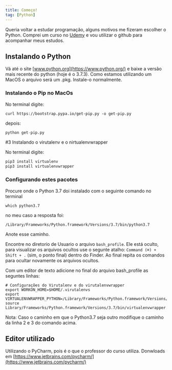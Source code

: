 ```yaml
---
title: Começo!
tag: [Python]
---
```


Queria voltar a estudar programação, alguns motivos me fizeram escolher o Python. Comprei um curso no [Udemy](https://www.udemy.com) e vou utilizar o github para acompanhar meus estudos.

## Instalando o Python

Vá até o site [www.python.org](https://www.python.org/) e baixe a versão mais recente do python (hoje é o 3.7.3). Como estamos utilizando um MacOS o arquivo será um .pkg. Instale-o normalmente.

### Instalando o Pip no MacOs

No terminal digite:

```
curl https://bootstrap.pypa.io/get-pip.py -o get-pip.py
```

depois:

```python
python get-pip.py
```

#3 Instalando o virutalenv e o nirtualenvwrapper

No terminal digite:

```python
pip3 install virtualenv
pip3 install virtualenvwrapper
```

### Configurando estes pacotes

Procure onde o Python 3.7 doi instalado com o seguinte comando no terminal

```
which python3.7
```

no meu caso a resposta foi:

```
/Library/Frameworks/Python.framework/Versions/3.7/bin/python3.7
```
Anote esse caminho.

Encontre no diretorio de Usuario o arquivo `bash_profile`. Ele está oculto, para visualizar os arquivos ocultos use o segunte atalho: `Command (⌘) + Shift + .` (sim, o ponto final) dentro do Finder. Ao final repita os comandos para ocultar novamente os arquivos ocultos.

Com um editor de texto adicione no final do arquivo bash_profile as seguntes linhas:

```
# Configurações do Virutalenv e do virutalenvwrapper
export WORKON_HOME=$HOME/.virutalenvs
export VIRTUALENVWRAPPER_PYTHON=/Library/Frameworks/Python.framework/Versions/3.7/bin/python3.7
source Library/Frameworks/Python.framework/Versions/3.7/bin/virtualenvwrapper.sh
```

Nota: Caso o caminho em que o Python3.7 seja outro modifique o caminho da linha 2 e 3 do comando acima.

## Editor utilizado

Utilizando o PyCharm, pois é o que o professor do curso utiliza. Donwloads em [https://www.jetbrains.com/pycharm/](https://www.jetbrains.com/pycharm/)